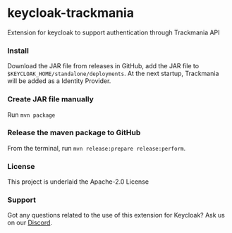 # keycloak-trackmania
Extension for keycloak to support authentication through Trackmania API

### Install
Download the JAR file from releases in GitHub, add the JAR file to `$KEYCLOAK_HOME/standalone/deployments`.
At the next startup, Trackmania will be added as a Identity Provider.

### Create JAR file manually
Run `mvn package`

### Release the maven package to GitHub
From the terminal, run `mvn release:prepare release:perform`.

### License
This project is underlaid the Apache-2.0 License

### Support
Got any questions related to the use of this extension for Keycloak? Ask us on our [Discord](https://discord.gg/evotm).

